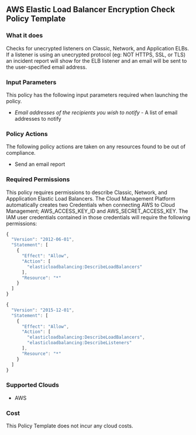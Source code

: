## AWS Elastic Load Balancer Encryption Check Policy Template

### What it does

Checks for unecrypted listeners on Classic, Network, and Application ELBs. If a listener is using an unecrypted protocol (eg: NOT HTTPS, SSL, or TLS) an incident report will show for the ELB listener and an email will be sent to the user-specified email address.

### Input Parameters

This policy has the following input parameters required when launching the policy.

- *Email addresses of the recipients you wish to notify* - A list of email addresses to notify

### Policy Actions

The following policy actions are taken on any resources found to be out of compliance.

- Send an email report

### Required Permissions

This policy requires permissions to describe Classic, Network, and Appplication Elastic Load Balancers.
The Cloud Management Platform automatically creates two Credentials when connecting AWS to Cloud Management; AWS_ACCESS_KEY_ID and AWS_SECRET_ACCESS_KEY. The IAM user credentials contained in those credentials will require the following permissions:

```javascript
{
  "Version": "2012-06-01",
  "Statement": [
    {
      "Effect": "Allow",
      "Action": [
        "elasticloadbalancing:DescribeLoadBalancers"
      ],
      "Resource": "*"
    }
  ]
}

{
  "Version": "2015-12-01",
  "Statement": [
    {
      "Effect": "Allow",
      "Action": [
        "elasticloadbalancing:DescribeLoadBalancers",
		"elasticloadbalancing:DescribeListeners"
      ],
      "Resource": "*"
    }
  ]
}
```

### Supported Clouds

- AWS

### Cost

This Policy Template does not incur any cloud costs.
